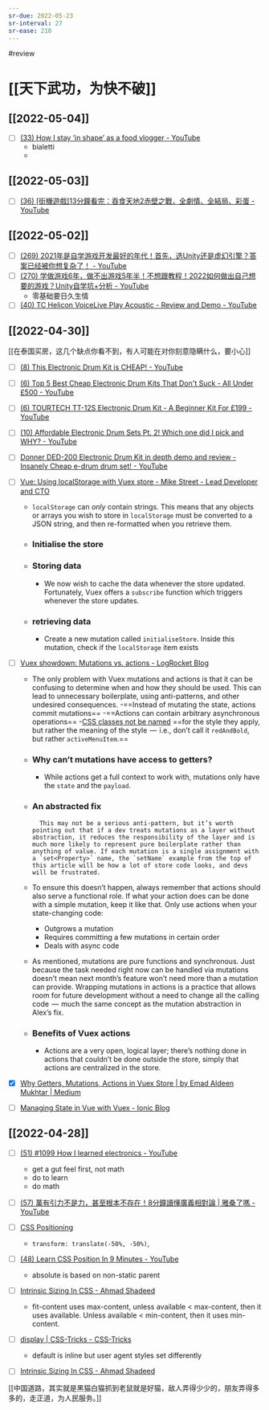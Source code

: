 ```yaml
---
sr-due: 2022-05-23
sr-interval: 27
sr-ease: 210
---
```


#review 

# [[天下武功，为快不破]]

## [[2022-05-04]]
- [ ] [(33) How I stay ‘in shape’ as a food vlogger - YouTube](https://www.youtube.com/watch?v=4sXwc-90YE4)
	- bialetti
	- 

## [[2022-05-03]]
- [ ] [(36) [街機遊戲]13分鐘看完：吞食天地2赤壁之戰，全劇情、全結局、彩蛋 - YouTube](https://www.youtube.com/watch?v=kp-0bSzVYt8)

## [[2022-05-02]]
- [ ] [(269) 2021年是自学游戏开发最好的年代！首先，选Unity还是虚幻引擎？答案已经被你想复杂了！ - YouTube](https://www.youtube.com/watch?v=NEWjDP14NBk)
- [ ] [(270) 学做游戏6年，做不出游戏5年半！不想跟教程！2022如何做出自己想要的游戏？Unity自学坑+分析 - YouTube](https://www.youtube.com/watch?v=9joWiHbfsCc)
	- 零基础要日久生情
- [ ] [(40) TC Helicon VoiceLive Play Acoustic - Review and Demo - YouTube](https://www.youtube.com/watch?v=bSoC2ivmmv8)

## [[2022-04-30]]

[[在泰国买房，这几个缺点你看不到，有人可能在对你刻意隐瞒什么，要小心]]

- [ ] [(8) This Electronic Drum Kit is CHEAP! - YouTube](https://www.youtube.com/watch?v=wDCGZgTBd5k)
- [ ] [(6) Top 5 Best Cheap Electronic Drum Kits That Don't Suck - All Under £500 - YouTube](https://www.youtube.com/watch?v=AcjZAzWgdNc)
- [ ] [(6) TOURTECH TT-12S Electronic Drum Kit - A Beginner Kit For £199 - YouTube](https://www.youtube.com/watch?v=dnN7Mm5mTko)
- [ ] [(10) Affordable Electronic Drum Sets Pt. 2! Which one did I pick and WHY? - YouTube](https://www.youtube.com/watch?v=8wg8Cjc5HWQ&t=37s)
- [ ] [Donner DED-200 Electronic Drum Kit in depth demo and review - Insanely Cheap e-drum drum set! - YouTube](https://www.youtube.com/watch?v=BgZOqVIX02c)
- [ ] [Vue: Using localStorage with Vuex store - Mike Street - Lead Developer and CTO](https://www.mikestreety.co.uk/blog/vue-js-using-localstorage-with-the-vuex-store/)
	- `localStorage` can _only_ contain strings. This means that any objects or arrays you wish to store in `localStorage` must be converted to a JSON string, and then re-formatted when you retrieve them.
	- ### Initialise the store
	- ### Storing data
		- We now wish to cache the data whenever the store updated. Fortunately, Vuex offers a `subscribe` function which triggers whenever the store updates.
	- ### retrieving data
		- Create a new mutation called `initialiseStore`. Inside this mutation, check if the `localStorage` item exists
- [ ] [Vuex showdown: Mutations vs. actions - LogRocket Blog](https://blog.logrocket.com/vuex-showdown-mutations-vs-actions/)
	- The only problem with Vuex mutations and actions is that it can be confusing to determine when and how they should be used. This can lead to unnecessary boilerplate, using anti-patterns, and other undesired consequences.
		-==Instead of mutating the state, actions commit mutations==
		-==Actions can contain arbitrary asynchronous operations==
	-[CSS classes not be named](https://blog.logrocket.com/5-things-to-consider-when-creating-your-css-style-guide-7b85fa70039d/) ==for the style they apply, but rather the meaning of the style  —  i.e., don’t call it `redAndBold`, but rather `activeMenuItem`.==
	- ### Why can’t mutations have access to getters?
		- While actions get a full context to work with, mutations only have the `state` and the `payload`.
	- ### An abstracted fix
	
			This may not be a serious anti-pattern, but it’s worth pointing out that if a dev treats mutations as a layer without abstraction, it reduces the responsibility of the layer and is much more likely to represent pure boilerplate rather than anything of value. If each mutation is a single assignment with a `set<Property>` name, the `setName` example from the top of this article will be how a lot of store code looks, and devs will be frustrated.
			
	- To ensure this doesn’t happen, always remember that actions should also serve a functional role. If what your action does can be done with a simple mutation, keep it like that. Only use actions when your state-changing code:
		-   Outgrows a mutation
		-   Requires committing a few mutations in certain order
		-   Deals with async code
	-   As mentioned, mutations are pure functions and synchronous. Just because the task needed right now can be handled via mutations doesn’t mean next month’s feature won’t need more than a mutation can provide. Wrapping mutations in actions is a practice that allows room for future development without a need to change all the calling code  —  much the same concept as the mutation abstraction in Alex’s fix.
	- ### Benefits of Vuex actions
		- Actions are a very open, logical layer; there’s nothing done in actions that couldn’t be done outside the store, simply that actions are centralized in the store.

- [x] [Why Getters, Mutations, Actions in Vuex Store | by Emad Aldeen Mukhtar | Medium](https://medium.com/@abuoop123/why-getters-mutations-actions-in-vuex-store-77069710d2d5)
- [ ] [Managing State in Vue with Vuex - Ionic Blog](https://ionicframework.com/blog/managing-state-in-vue-with-vuex/)


## [[2022-04-28]]

- [ ] [(51) #1099 How I learned electronics - YouTube](https://www.youtube.com/watch?v=Bgrubw6B_us)
	- get a gut feel first, not math
	- do to learn
	- do math

- [ ] [(57) 萬有引力不是力，甚至根本不存在！8分鐘讀懂廣義相對論 | 雅桑了嗎 - YouTube](https://www.youtube.com/watch?v=iLcoIhsU5zg)

- [ ] [CSS Positioning](https://ishadeed.com/article/learn-css-positioning/#intro)
	- `transform: translate(-50%, -50%)`,

- [ ] [(48) Learn CSS Position In 9 Minutes - YouTube](https://www.youtube.com/watch?v=jx5jmI0UlXU)
	- absolute is based on non-static parent

- [ ] [Intrinsic Sizing In CSS - Ahmad Shadeed](https://ishadeed.com/article/intrinsic-sizing-in-css/)
	-  fit-content uses max-content, unless available < max-content, then it uses available. Unless available < min-content, then it uses min-content.

- [ ] [display | CSS-Tricks - CSS-Tricks](https://css-tricks.com/almanac/properties/d/display/)
	- default is inline but user agent styles set differently
- [ ] [Intrinsic Sizing In CSS - Ahmad Shadeed](https://ishadeed.com/article/intrinsic-sizing-in-css/)


	
[[中国道路，其实就是黑猫白猫抓到老鼠就是好猫，敌人弄得少少的，朋友弄得多多的，走正道，为人民服务。]]




